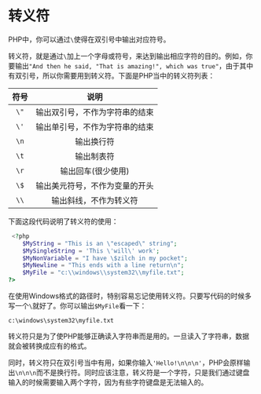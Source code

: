 # 转义符

PHP中，你可以通过`\`使得在双引号中输出对应符号。

转义符，就是通过`\`加上一个字母或符号，来达到输出相应字符的目的。例如，你要输出`"And then he said, "That is amazing!", which was true"`，由于其中有双引号，所以你需要用到转义符。下面是PHP当中的转义符列表：

|符号|说明|
|:---:|:---:|
|`\"`|输出双引号，不作为字符串的结束|
|`\'`|输出单引号，不作为字符串的结束|
|`\n`|输出换行符|
|`\t`|输出制表符|
|`\r`|输出回车(很少使用)|
|`\$`|输出美元符号，不作为变量的开头|
|`\\`|输出斜线，不作为转义符|

下面这段代码说明了转义符的使用：

```php
 <?php
    $MyString = "This is an \"escaped\" string";
    $MySingleString = 'This \'will\' work';
    $MyNonVariable = "I have \$zilch in my pocket";
    $MyNewline = "This ends with a line return\n";
    $MyFile = "c:\\windows\\system32\\myfile.txt";
?>
```

在使用Windows格式的路径时，特别容易忘记使用转义符。只要写代码的时候多写一个`\`就好了。你可以输出`$MyFile`看一下：

```text
c:\windows\system32\myfile.txt
```

转义符只是为了使PHP能够正确读入字符串而是用的。一旦读入了字符串，数据就会被转换成应有的格式。

同时，转义符只在双引号当中有用，如果你输入`'Hello!\n\n\n'`，PHP会原样输出`\n\n\n`而不是换行符。同时应该注意，转义符是一个字符，只是我们通过键盘输入的时候需要输入两个字符，因为有些字符键盘是无法输入的。
